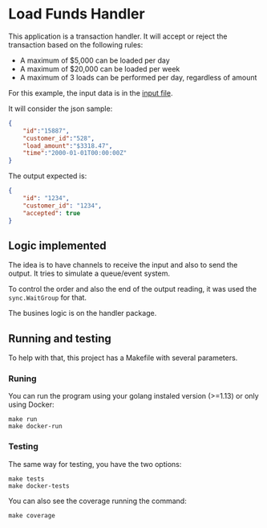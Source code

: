 # Load Funds Handler

This application is a transaction handler. It will accept or reject the transaction based on the following rules:

* A maximum of $5,000 can be loaded per day
* A maximum of $20,000 can be loaded per week
* A maximum of 3 loads can be performed per day, regardless of amount 

For this example, the input data is in the [input file](./input.txt).

It will consider the json sample:

```json
{ 
    "id":"15887",
    "customer_id":"528",
    "load_amount":"$3318.47",
    "time":"2000-01-01T00:00:00Z"
}
```

The output expected is:

```json
{ 
    "id": "1234", 
    "customer_id": "1234", 
    "accepted": true
}
```

## Logic implemented 

The idea is to have channels to receive the input and also to send the output. It tries to simulate a queue/event system. 

To control the order and also the end of the output reading, it was used the `sync.WaitGroup` for that.

The busines logic is on the handler package.

## Running and testing

To help with that, this project has a Makefile with several parameters.

### Runing

You can run the program using your golang instaled version (>=1.13) or only using Docker:

```shell
make run
make docker-run
```

### Testing

The same way for testing, you have the two options:

```shell
make tests
make docker-tests
```

You can also see the coverage running the command:

```shell
make coverage
```

